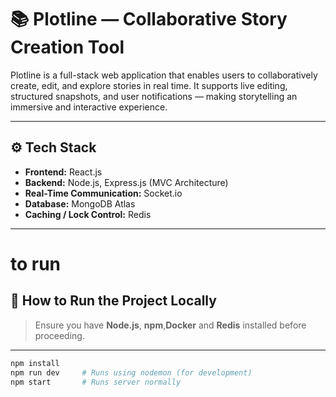 # 📚 Plotline — Collaborative Story Creation Tool

Plotline is a full-stack web application that enables users to collaboratively create, edit, and explore stories in real time. It supports live editing, structured snapshots, and user notifications — making storytelling an immersive and interactive experience.

---

## ⚙️ Tech Stack

- **Frontend:** React.js
- **Backend:** Node.js, Express.js (MVC Architecture)
- **Real-Time Communication:** Socket.io
- **Database:** MongoDB Atlas
- **Caching / Lock Control:** Redis

---

# to run
## 🚀 How to Run the Project Locally

> Ensure you have **Node.js**, **npm**,**Docker** and **Redis** installed before proceeding.

---

```bash
npm install
npm run dev     # Runs using nodemon (for development)
npm start       # Runs server normally